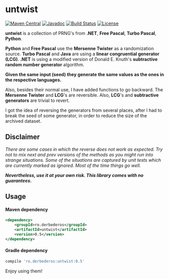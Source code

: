 # untwist
[![Maven Central][maven-tasks-svg]][maven-tasks-link]
[![Javadoc][javadoc-svg]][javadoc-link]
[![Build Status][build-status-svg]][build-status-link]
[![License][license-svg]][license-link]

**untwist** is a collection of PRNG's from **.NET**, **Free Pascal**, **Turbo Pascal**, **Python**.

**Python** and **Free Pascal** use the **Mersenne Twister** as a randomization source.
**Turbo Pascal** and  **Java** are using a **linear congruential generator (LCG)**.
**.NET** is using a modified version of Donald E. Knuth's **subtractive random number generator** algorithm. 

**Given the same input (seed) they generate the same values as the ones in the respective languages.**

Also, besides their normal use, I have added functions to go backward. The **Mersenne Twister** 
and **LCG**'s are reversible.
Also, **LCG**'s and **subtractive generators** are trivial to revert.

I got the idea of reversing the generators from several places, after I had to break the seed of some generator, in order to reduce the size of the archived dataset.

## Disclaimer
*There are some cases in which the reverse does not work as expected. Try not to mix next and prev versions of the methods as you might run into strange situations.*
*Some of the situations are captured by unit tests which are currently marked as ignored.*
*Most of the time things go well.*

***Nevertheless, use it at your own risk. This library comes with no guarantees.***

## Usage
#### Maven dependency
```xml
<dependency>
    <groupId>ro.derbederos</groupId>
    <artifactId>untwist</artifactId>
    <version>0.5</version>
</dependency>
```
#### Gradle dependency
```groovy
compile 'ro.derbederos:untwist:0.5'
```

Enjoy using them!

[build-status-svg]: https://travis-ci.org/csoroiu/untwist.svg?branch=master
[build-status-link]: https://travis-ci.org/csoroiu/untwist
[javadoc-svg]: http://javadoc.io/badge/ro.derbederos/untwist.svg?color=red
[javadoc-link]: http://javadoc.io/doc/ro.derbederos/untwist
[license-svg]: https://img.shields.io/badge/license-Apache2-blue.svg
[license-link]: https://raw.githubusercontent.com/csoroiu/untwist/master/LICENSE
[maven-tasks-svg]: https://img.shields.io/maven-central/v/ro.derbederos/untwist.svg
[maven-tasks-link]: https://maven-badges.herokuapp.com/maven-central/ro.derbederos/untwist
